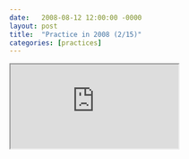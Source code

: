 ```yaml
---
date:   2008-08-12 12:00:00 -0000
layout: post
title:  "Practice in 2008 (2/15)"
categories: [practices]
---
```

<iframe src="https://www.youtube.com/embed/62KzvINQygk?rel=0" allowfullscreen="allowfullscreen"></iframe>
